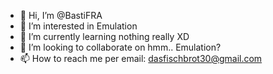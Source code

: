 - 👋 Hi, I’m @BastiFRA
- 👀 I’m interested in Emulation
- 🌱 I’m currently learning nothing really XD
- 💞️ I’m looking to collaborate on hmm.. Emulation?
- 📫 How to reach me per email: dasfischbrot30@gmail.com

<!---
BastiFRA/BastiFRA is a ✨ special ✨ repository because its `README.md` (this file) appears on your GitHub profile.
You can click the Preview link to take a look at your changes.
--->
